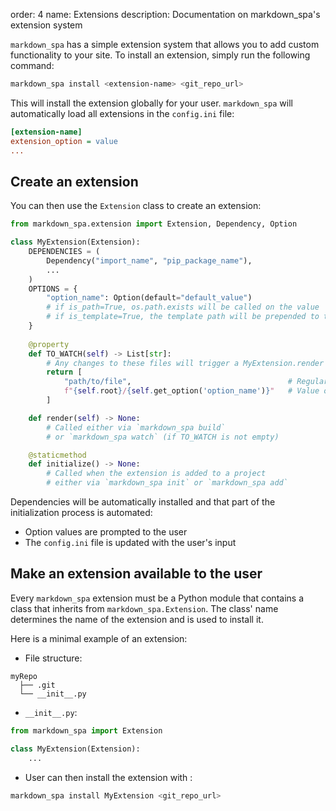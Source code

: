 order: 4
name: Extensions
description: Documentation on markdown_spa's extension system

`markdown_spa` has a simple extension system that allows you to add custom functionality to your site.
To install an extension, simply run the following command:
```bash
markdown_spa install <extension-name> <git_repo_url>
```

This will install the extension globally for your user.
`markdown_spa` will automatically load all extensions in the `config.ini` file:
```ini
[extension-name]
extension_option = value
...
```

## Create an extension

You can then use the `Extension` class to create an extension:
```python
from markdown_spa.extension import Extension, Dependency, Option

class MyExtension(Extension):
    DEPENDENCIES = (
        Dependency("import_name", "pip_package_name"),
        ...
    )
    OPTIONS = {
        "option_name": Option(default="default_value")
        # if is_path=True, os.path.exists will be called on the value
        # if is_template=True, the template path will be prepended to the checked path
    }
    
    @property
    def TO_WATCH(self) -> List[str]:
        # Any changes to these files will trigger a MyExtension.render
        return [
            "path/to/file",                                   # Regular file
            f"{self.root}/{self.get_option('option_name')}"   # Value of an option
        ]

    def render(self) -> None:
        # Called either via `markdown_spa build`
        # or `markdown_spa watch` (if TO_WATCH is not empty)

    @staticmethod
    def initialize() -> None:
        # Called when the extension is added to a project
        # either via `markdown_spa init` or `markdown_spa add`
```

Dependencies will be automatically installed and that part of the initialization process is automated:

- Option values are prompted to the user
- The `config.ini` file is updated with the user's input

## Make an extension available to the user

Every `markdown_spa` extension must be a Python module that contains a class that inherits from `markdown_spa.Extension`.
The class' name determines the name of the extension and is used to install it.

Here is a minimal example of an extension:

- File structure:
```
myRepo
  ├── .git
  └── __init__.py
```
- `__init__.py`:
```python
from markdown_spa import Extension

class MyExtension(Extension):
    ...
```
- User can then install the extension with :
```bash
markdown_spa install MyExtension <git_repo_url>
```